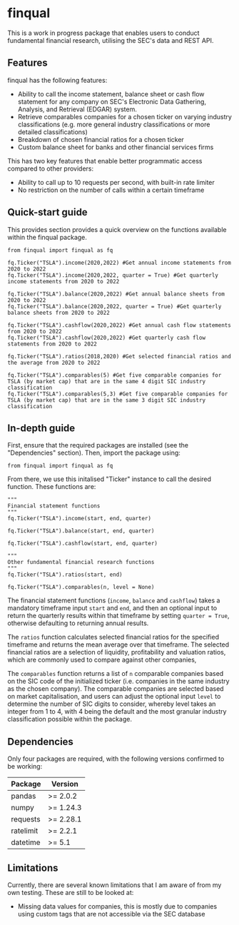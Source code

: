 # finqual

This is a work in progress package that enables users to conduct fundamental financial research, utilising the SEC's data and REST API.

## Features

finqual has the following features:
 
- Ability to call the income statement, balance sheet or cash flow statement for any company on SEC's Electronic Data Gathering, Analysis, and Retrieval (EDGAR) system.
- Retrieve comparables companies for a chosen ticker on varying industry classifications (e.g. more general industry classifications or more detailed classifications)
- Breakdown of chosen financial ratios for a chosen ticker
- Custom balance sheet for banks and other financial services firms

This has two key features that enable better programmatic access compared to other providers:
- Ability to call up to 10 requests per second, with built-in rate limiter
- No restriction on the number of calls within a certain timeframe

## Quick-start guide

This provides section provides a quick overview on the functions available within the finqual package.

```
from finqual import finqual as fq

fq.Ticker("TSLA").income(2020,2022) #Get annual income statements from 2020 to 2022
fq.Ticker("TSLA").income(2020,2022, quarter = True) #Get quarterly income statements from 2020 to 2022

fq.Ticker("TSLA").balance(2020,2022) #Get annual balance sheets from 2020 to 2022
fq.Ticker("TSLA").balance(2020,2022, quarter = True) #Get quarterly balance sheets from 2020 to 2022

fq.Ticker("TSLA").cashflow(2020,2022) #Get annual cash flow statements from 2020 to 2022
fq.Ticker("TSLA").cashflow(2020,2022) #Get quarterly cash flow statements from 2020 to 2022

fq.Ticker("TSLA").ratios(2018,2020) #Get selected financial ratios and the average from 2020 to 2022

fq.Ticker("TSLA").comparables(5) #Get five comparable companies for TSLA (by market cap) that are in the same 4 digit SIC industry classification
fq.Ticker("TSLA").comparables(5,3) #Get five comparable companies for TSLA (by market cap) that are in the same 3 digit SIC industry classification
```

## In-depth guide

First, ensure that the required packages are installed (see the "Dependencies" section). Then, import the package using:
```
from finqual import finqual as fq
```

From there, we use this initalised "Ticker" instance to call the desired function. These functions are:
```
"""
Financial statement functions
"""
fq.Ticker("TSLA").income(start, end, quarter)

fq.Ticker("TSLA").balance(start, end, quarter)

fq.Ticker("TSLA").cashflow(start, end, quarter)

"""
Other fundamental financial research functions
"""
fq.Ticker("TSLA").ratios(start, end)

fq.Ticker("TSLA").comparables(n, level = None)
```

The financial statement functions (`income`, `balance` and `cashflow`) takes a mandatory timeframe input `start` and `end`, and then an optional input to return the quarterly results within that timeframe by setting `quarter = True`, otherwise defaulting to returning annual results.

The `ratios` function calculates selected financial ratios for the specified timeframe and returns the mean average over that timeframe. The selected financial ratios are a selection of liquidity, profitability and valuation ratios, which are commonly used to compare against other companies,

The `comparables` function returns a list of `n` comparable companies based on the SIC code of the initialized ticker (i.e. companies in the same industry as the chosen company). The comparable companies are selected based on market capitalisation, and users can adjust the optional input `level` to determine the number of SIC digits to consider, whereby level takes an integer from 1 to 4, with 4 being the default and the most granular industry classification possible within the package.

## Dependencies

Only four packages are required, with the following versions confirmed to be working:

| Package   | Version   |
|-----------|-----------|
| pandas    | >= 2.0.2  |
| numpy     | >= 1.24.3 |
| requests  | >= 2.28.1 |
| ratelimit | >= 2.2.1  |
| datetime  | >= 5.1    |

## Limitations
Currently, there are several known limitations that I am aware of from my own testing. These are still to be looked at:

- Missing data values for companies, this is mostly due to companies using custom tags that are not accessible via the SEC database
